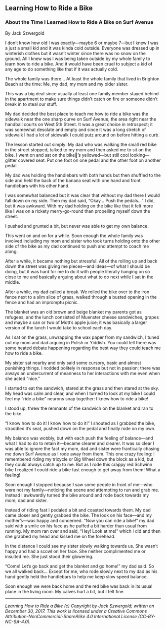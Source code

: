 ## Learning How to Ride a Bike
### About the Time I Learned How to Ride A Bike on Surf Avenue

By Jack Szwergold

I don’t know how old I was exactly—maybe 6 or maybe 7—but I knew I was a just a small kid and it was kinda cold outside. Everyone was dressed up in winterish clothes but it wasn’t winter since there was no snow on the ground. All I knew was I was being taken outside by my whole family to learn how to ride a bike. And it would have been cruel to subject a kid of any age to do something like that if it was actually cold.

The whole family was there… At least the whole family that lived in Brighton Beach at the time: Me, my dad, my mom and my older sister.

This was a big deal since usually at least one family member stayed behind in the apartment to make sure things didn’t catch on fire or someone didn’t break in to steal our stuff.

My dad decided the best place to teach me how to ride a bike was the sidewalk near the one sharp curve on Surf Avenue; the area right near the handball courts on West 5th Street. It was a great choice in retrospect; it was somewhat desolate and empty and since it was a long stretch of sidewalk I had a lot of sidewalk I could putz around on before hitting a curb.

The lesson started out simply: My dad who was walking the small red bike in the street stopped, talked to my mom and then asked me to sit on the bike. I went on and sat on the bike’s yellowed—but still cool looking—glitter covered seat. Put one foot on one pedal and the other foot on another pedal.

My dad was holding the handlebars with both hands but then shuffled to the side and held the back of the banana seat with one hand and front handlebars with his other hand.

I was somewhat balanced but it was clear that without my dad there I would fall down on my side. Then my dad said, “Okay… Push the pedals…” I did, but it was awkward. With my dad holding on the bike like that it felt more like I was on a rickety merry-go-round than propelling myself down the street.

I pushed and grunted a bit, but never was able to get my own balance.

This went on and on for a while. Soon enough the whole family was involved including my mom and sister who took turns holding onto the other side of the bike as my dad continued to push and attempt to coach me along.

After a while, it became nothing but stressful. All of the rolling up and back down the street was giving me pieces—and ideas—of what I should be doing, but it was hard for me to do it with people literally hanging on so close to me and basically arguing about what to do next while I sat in the middle.

After a while, my dad called a break. We rolled the bike over to the iron fence next to a slim slice of grass, walked through a busted opening in the fence and had an impromptu picnic.

The blanket was an old brown and beige blanket my parents got as refugees, and the lunch consisted of Muenster cheese sandwiches, grapes and maybe a can or two of Mott’s apple juice; it was basically a larger version of the lunch I would take to school each day.

As I sat on the grass, unwrapping the wax paper from my sandwich, I tuned out my mom and dad arguing in Polish or Yiddish. You could tell there was some heated debate happening regarding the best way they could teach me how to ride a bike.

My sister sat nearby and only said some cursory, basic and almost punishing things. I nodded politely in response but not in passion; there was always an undercurrent of meanness to her interactions with me even when she acted “nice.”

I started to eat the sandwich, stared at the grass and then stared at the sky. My head was calm and clear, and when I turned to look at my bike I could feel my “ride a bike” neurons snap together: I knew how to ride a bike!

I stood up, threw the remnants of the sandwich on the blanket and ran to the bike.

“I know how to do it! I know how to do it!” I shouted as I grabbed the bike, straddled it’s seat, pushed down on the pedal and finally rode on my own.

My balance was wobbly, but with each push the feeling of balance—and what I had to do to retain it—became clearer and clearer. It was so clear I was able to ignore the fact my mom, dad and sister were frantically chasing me down Surf Avenue as I rode away from them. This one crazy feeling: I remembered riding my tricycle or Big Wheel down the block as a kid, but they could always catch up to me. But as I rode this crappy red Schwinn bike I realized I could ride a bike fast enough to get away from them! What a feeling!

Soon enough I stopped because I saw some people in front of me—who were not my family—noticing the scene and attempting to run and grab me. Instead I awkwardly turned the bike around and rode back towards my mom, dad and sister.

Instead of riding fast I pedaled a bit and coasted towards them. My dad came closer and gently grabbed the bike. The look on his face—and my mother’s—was happy and concerned. “Now you can ride a bike!” my dad said with a smile on his face as he puffed a bit harder than usual from running. My mom ran over and said, “Hey! Look at me!” which I did and then she grabbed my head and kissed me on the forehead.

In the distance I could see my sister slowly walking towards us. She wasn’t happy and had a scowl on her face. She neither complimented me or insulted me. She just stood their glowering.

“Come! Let’s go back and get the blanket and go home!” my dad said. So we all walked back… Except for me, who rode slowly next to my dad as his hand gently held the handlebars to help me keep slow speed balance.

Soon enough we were back home and the red bike was back in its usual place in the living room. My calves hurt a bit, but I felt fine.

***

*Learning How to Ride a Bike (c) Copyright by Jack Szwergold; written on December 30, 2017. This work is licensed under a Creative Commons Attribution-NonCommercial-ShareAlike 4.0 International License (CC-BY-NC-SA-4.0).*
